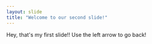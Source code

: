 ```yaml
---
layout: slide
title: "Welcome to our second slide!"
---
```

Hey, that's my first slide!!
Use the left arrow to go back!
